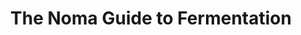 ---
"\uFEFFauthor_sort": Redzepi, René
authors: René Redzepi
comments: ''
cover: "/Users/Raman/Calibre Library/Rene Redzepi/The Noma Guide to Fermentation (136)/cover.jpg"
formats: mobi
id: '136'
identifiers: ''
isbn: ''
languages: ''
library_name: Calibre Library
pubdate: '0101-01-01T09:00:00+09:00'
publisher: ''
rating: ''
series: ''
series_index: '1.0'
size: '501915'
tags: ''
timestamp: '0101-01-01T09:00:00+09:00'
title: The Noma Guide to Fermentation
title_sort: Noma Guide to Fermentation, The
uuid: d3224e89-e799-4636-aa11-ed0fb5218429
"#format": MOBI
layout: book
link: false
---